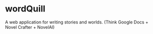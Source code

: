 # wordQuill
A web application for writing stories and worlds. (Think Google Docs + Novel Crafter + NovelAI)
